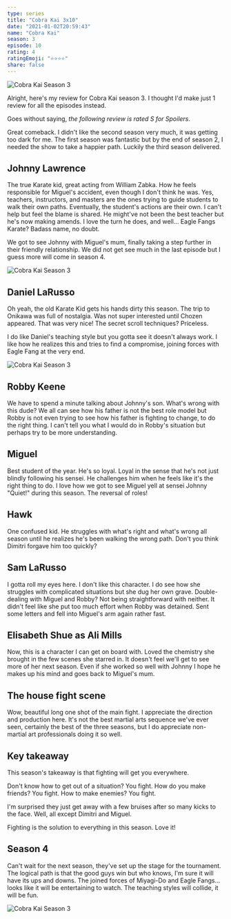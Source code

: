 ```yaml
---
type: series
title: "Cobra Kai 3x10"
date: "2021-01-02T20:59:43"
name: "Cobra Kai"
season: 3
episode: 10
rating: 4
ratingEmoji: "⭐️⭐️⭐️⭐️"
share: false
---
```


![Cobra Kai Season 3](https://cldup.com/s7jZtx5NVv.jpg)

Alright, here's my review for Cobra Kai season 3. I thought I'd make just 1 review for all the episodes instead.

Goes without saying, _the following review is rated S for Spoilers_.

Great comeback. I didn't like the second season very much, it was getting too dark for me. The first season was fantastic but by the end of season 2, I needed the show to take a happier path. Luckily the third season delivered.

## Johnny Lawrence

The true Karate kid, great acting from William Zabka. How he feels responsible for Miguel's accident, even though I don't think he was. Yes, teachers, instructors, and masters are the ones trying to guide students to walk their own paths. Eventually, the student's actions are their own. I can't help but feel the blame is shared. He might've not been the best teacher but he's now making amends. I love the turn he does, and well... Eagle Fangs Karate? Badass name, no doubt.

We got to see Johnny with Miguel's mum, finally taking a step further in their friendly relationship. We did not get see much in the last episode but I guess more will come in season 4.

![Cobra Kai Season 3](https://cldup.com/WAxen9V0Us.jpg)

## Daniel LaRusso

Oh yeah, the old Karate Kid gets his hands dirty this season. The trip to Onikawa was full of nostalgia. Was not super interested until Chozen appeared. That was very nice! The secret scroll techniques? Priceless.

I do like Daniel's teaching style but you gotta see it doesn't always work. I like how he realizes this and tries to find a compromise, joining forces with Eagle Fang at the very end.

![Cobra Kai Season 3](https://cldup.com/6t8LqvC08j.jpg)

## Robby Keene

We have to spend a minute talking about Johnny's son. What's wrong with this dude? We all can see how his father is not the best role model but Robby is not even trying to see how his father is fighting to change, to do the right thing. I can't tell you what I would do in Robby's situation but perhaps try to be more understanding.

## Miguel

Best student of the year. He's so loyal. Loyal in the sense that he's not just blindly following his sensei. He challenges him when he feels like it's the right thing to do. I love how we got to see Miguel yell at sensei Johnny "Quiet!" during this season. The reversal of roles!

## Hawk

One confused kid. He struggles with what's right and what's wrong all season until he realizes he's been walking the wrong path. Don't you think Dimitri forgave him too quickly?

## Sam LaRusso

I gotta roll my eyes here. I don't like this character. I do see how she struggles with complicated situations but she dug her own grave. Double-dealing with Miguel and Robby? Not being straightforward with neither. It didn't feel like she put too much effort when Robby was detained. Sent some letters and fell into Miguel's arm again rather fast.

## Elisabeth Shue as Ali Mills

Now, this is a character I can get on board with. Loved the chemistry she brought in the few scenes she starred in. It doesn't feel we'll get to see more of her next season. Even if she worked so well with Johnny I hope he makes up his mind and goes back to Miguel's mum.

## The house fight scene

Wow, beautiful long one shot of the main fight. I appreciate the direction and production here. It's not the best martial arts sequence we've ever seen, certainly the best of the three seasons, but I do appreciate non-martial art professionals doing it so well.

## Key takeaway

This season's takeaway is that fighting will get you everywhere.

Don't know how to get out of a situation? You fight.
How do you make friends? You fight.
How to make enemies? You fight.

I'm surprised they just get away with a few bruises after so many kicks to the face. Well, all except Dimitri and Miguel.

Fighting is the solution to everything in this season. Love it!

## Season 4

Can't wait for the next season, they've set up the stage for the tournament. The logical path is that the good guys win but who knows, I'm sure it will have its ups and downs. The joined forces of Miyagi-Do and Eagle Fangs... looks like it will be entertaining to watch. The teaching styles will collide, it will be fun.

![Cobra Kai Season 3](https://cldup.com/XqTWjXwC3h.jpg)
